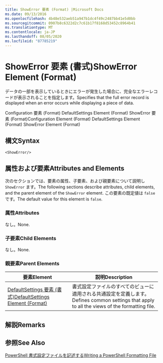```yaml
---
title: ShowError 要素 (Format) |Microsoft Docs
ms.date: 09/13/2016
ms.openlocfilehash: 4b48e532aeb51a947b1dc4f49c2487bb41e5d0bb
ms.sourcegitcommit: 0907b8c6322d2c7c61b17f8168d53452c8964b41
ms.translationtype: MT
ms.contentlocale: ja-JP
ms.lasthandoff: 08/05/2020
ms.locfileid: "87785219"
---
```

# <a name="showerror-element-format"></a><span data-ttu-id="f05e8-102">ShowError 要素 (書式)</span><span class="sxs-lookup"><span data-stu-id="f05e8-102">ShowError Element (Format)</span></span>

<span data-ttu-id="f05e8-103">データの一部を表示しているときにエラーが発生した場合に、完全なエラーレコードが表示されることを指定します。</span><span class="sxs-lookup"><span data-stu-id="f05e8-103">Specifies that the full error record is displayed when an error occurs while displaying a piece of data.</span></span>

<span data-ttu-id="f05e8-104">Configuration 要素 (Format) DefaultSettings Element (Format) ShowError 要素 (Format)</span><span class="sxs-lookup"><span data-stu-id="f05e8-104">Configuration Element (Format) DefaultSettings Element (Format) ShowError Element (Format)</span></span>

## <a name="syntax"></a><span data-ttu-id="f05e8-105">構文</span><span class="sxs-lookup"><span data-stu-id="f05e8-105">Syntax</span></span>

```scr
<ShowError/>
```

## <a name="attributes-and-elements"></a><span data-ttu-id="f05e8-106">属性および要素</span><span class="sxs-lookup"><span data-stu-id="f05e8-106">Attributes and Elements</span></span>

<span data-ttu-id="f05e8-107">次のセクションでは、要素の属性、子要素、および親要素について説明し `ShowError` ます。</span><span class="sxs-lookup"><span data-stu-id="f05e8-107">The following sections describe attributes, child elements, and the parent element of the `ShowError` element.</span></span> <span data-ttu-id="f05e8-108">この要素の既定値は `false` です。</span><span class="sxs-lookup"><span data-stu-id="f05e8-108">The default value for this element is `false`.</span></span>

### <a name="attributes"></a><span data-ttu-id="f05e8-109">属性</span><span class="sxs-lookup"><span data-stu-id="f05e8-109">Attributes</span></span>

<span data-ttu-id="f05e8-110">なし。</span><span class="sxs-lookup"><span data-stu-id="f05e8-110">None.</span></span>

### <a name="child-elements"></a><span data-ttu-id="f05e8-111">子要素</span><span class="sxs-lookup"><span data-stu-id="f05e8-111">Child Elements</span></span>

<span data-ttu-id="f05e8-112">なし。</span><span class="sxs-lookup"><span data-stu-id="f05e8-112">None.</span></span>

### <a name="parent-elements"></a><span data-ttu-id="f05e8-113">親要素</span><span class="sxs-lookup"><span data-stu-id="f05e8-113">Parent Elements</span></span>

|<span data-ttu-id="f05e8-114">要素</span><span class="sxs-lookup"><span data-stu-id="f05e8-114">Element</span></span>|<span data-ttu-id="f05e8-115">説明</span><span class="sxs-lookup"><span data-stu-id="f05e8-115">Description</span></span>|
|-------------|-----------------|
|[<span data-ttu-id="f05e8-116">DefaultSettings 要素 (書式)</span><span class="sxs-lookup"><span data-stu-id="f05e8-116">DefaultSettings Element (Format)</span></span>](./defaultsettings-element-format.md)|<span data-ttu-id="f05e8-117">書式設定ファイルのすべてのビューに適用される共通設定を定義します。</span><span class="sxs-lookup"><span data-stu-id="f05e8-117">Defines common settings that apply to all the views of the formatting file.</span></span>|

## <a name="remarks"></a><span data-ttu-id="f05e8-118">解説</span><span class="sxs-lookup"><span data-stu-id="f05e8-118">Remarks</span></span>

## <a name="see-also"></a><span data-ttu-id="f05e8-119">参照</span><span class="sxs-lookup"><span data-stu-id="f05e8-119">See Also</span></span>

[<span data-ttu-id="f05e8-120">PowerShell 書式設定ファイルを記述する</span><span class="sxs-lookup"><span data-stu-id="f05e8-120">Writing a PowerShell Formatting File</span></span>](./writing-a-powershell-formatting-file.md)

